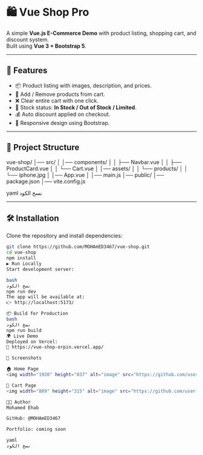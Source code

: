 # 🛍️ Vue Shop Pro

A simple **Vue.js E-Commerce Demo** with product listing, shopping cart, and discount system.  
Built using **Vue 3 + Bootstrap 5**.

---

## 🚀 Features
- 📦 Product listing with images, description, and prices.  
- 🛒 Add / Remove products from cart.  
- ❌ Clear entire cart with one click.  
- 🔔 Stock status: **In Stock / Out of Stock / Limited**.  
- 💰 Auto discount applied on checkout.  
- 📱 Responsive design using Bootstrap.  

---

## 📂 Project Structure
vue-shop/
│── src/
│ │── components/
│ │ ├── Navbar.vue
│ │ ├── ProductCard.vue
│ │ └── Cart.vue
│ │── assets/
│ │ └── products/
│ │ └── iphone.jpg
│ │── App.vue
│ │── main.js
│── public/
│── package.json
│── vite.config.js

yaml
نسخ الكود

---

## 🛠️ Installation
Clone the repository and install dependencies:

```bash
git clone https://github.com/MOHAmED3467/vue-shop.git
cd vue-shop
npm install
▶️ Run Locally
Start development server:

bash
نسخ الكود
npm run dev
The app will be available at:
👉 http://localhost:5173/

📦 Build for Production
bash
نسخ الكود
npm run build
🌍 Live Demo
Deployed on Vercel:
🔗 https://vue-shop-orpin.vercel.app/

📸 Screenshots

🏠 Home Page
<img width="1920" height="837" alt="image" src="https://github.com/user-attachments/assets/c33c7915-d55f-4183-89fb-e4fab71d0cc9" />

🛒 Cart Page
<img width="889" height="315" alt="image" src="https://github.com/user-attachments/assets/237bb206-cbf8-4f13-8c09-f664d4b4adec" />

👨‍💻 Author
Mohamed Ehab

GitHub: @MOHAmED3467

Portfolio: coming soon

yaml
نسخ الكود
